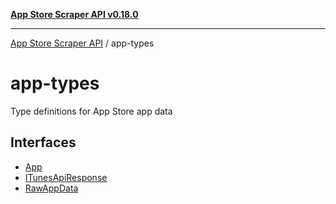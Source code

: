 [**App Store Scraper API v0.18.0**](../README.md)

***

[App Store Scraper API](../modules.md) / app-types

# app-types

Type definitions for App Store app data

## Interfaces

- [App](interfaces/App.md)
- [ITunesApiResponse](interfaces/ITunesApiResponse.md)
- [RawAppData](interfaces/RawAppData.md)
